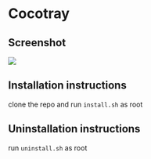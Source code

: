 # Cocotray
## Screenshot
![](src/cocotray.png)

## Installation instructions
clone the repo and run `install.sh` as root

## Uninstallation instructions
run `uninstall.sh` as root
